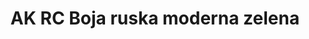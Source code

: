 ---
layout: product
title: "AK RC Boja ruska moderna zelena"
price: "330" 
desc: "Acrylic Laquer 10mL"
img_path: "/assets/img/RC098.jpg"
brand: "AK "
available: false
special_offer: false
new: false
soon: false
cat: "020000"
subcat: "020200"
subsubcat: "020201"
sifra: "RC098"
popular: true
---
